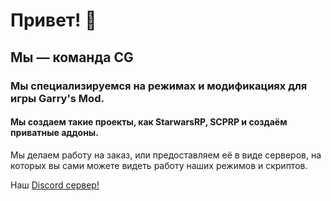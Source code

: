 # Привет! 👋

## Мы — команда CG

### Мы специализируемся на режимах и модификациях для игры Garry's Mod. 
#### Мы создаем такие проекты, как StarwarsRP, SCPRP и создаём приватные аддоны.

Мы делаем работу на заказ, или предоставляем её в виде серверов, на которых вы сами можете видеть работу наших режимов и скриптов.

Наш [Discord сервер!](https://discord.gg/6Ap5SRwG6s)
